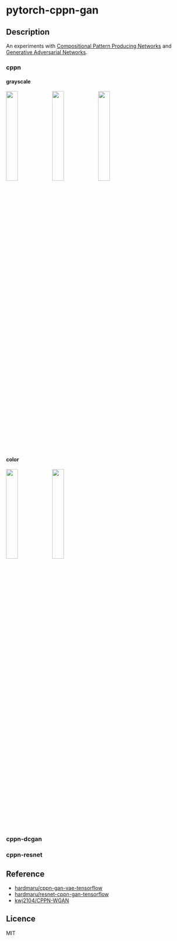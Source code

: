 # pytorch-cppn-gan

## Description
An experiments with [Compositional Pattern Producing Networks](https://en.wikipedia.org/wiki/Compositional_pattern-producing_network) and [Generative Adversarial Networks](https://en.wikipedia.org/wiki/Generative_adversarial_network).

### cppn
#### grayscale
<img src="https://i.imgur.com/DxgecfL.jpg" width="25%" /><img src="https://i.imgur.com/TN64dDn.jpg" width="25%" /><img src="https://i.imgur.com/8p9hvpl.jpg" width="25%" />

#### color
<img src="https://i.imgur.com/spGMrdi.jpg" width="25%" /><img src="https://i.imgur.com/hatGdob.jpg" width="25%" />

### cppn-dcgan


### cppn-resnet


## Reference
* [hardmaru/cppn-gan-vae-tensorflow](https://github.com/hardmaru/cppn-gan-vae-tensorflow)  
* [hardmaru/resnet-cppn-gan-tensorflow](https://github.com/hardmaru/resnet-cppn-gan-tensorflow)  
* [kwj2104/CPPN-WGAN](https://github.com/kwj2104/CPPN-WGAN)  

## Licence

MIT
